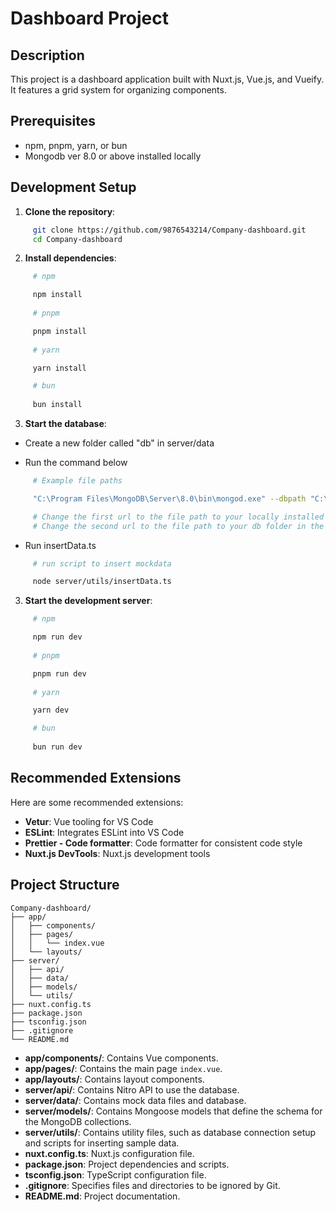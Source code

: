 # Dashboard Project

## Description
This project is a dashboard application built with Nuxt.js, Vue.js, and Vueify. It features a grid system for organizing components.

## Prerequisites
- npm, pnpm, yarn, or bun
- Mongodb ver 8.0 or above installed locally

## Development Setup

1. **Clone the repository**:
```bash
     git clone https://github.com/9876543214/Company-dashboard.git
     cd Company-dashboard
``` 
2. **Install dependencies**:
```bash
     # npm

     npm install
     
     # pnpm

     pnpm install
     
     # yarn

     yarn install

     # bun
     
     bun install
```

3. **Start the database**:

- Create a new folder called "db" in server/data
  
- Run the command below
```bash
     # Example file paths

     "C:\Program Files\MongoDB\Server\8.0\bin\mongod.exe" --dbpath "C:\Path\To\Cloned\Repo\server\data\db"

     # Change the first url to the file path to your locally installed mongod.exe file
     # Change the second url to the file path to your db folder in the cloned repo
```

- Run insertData.ts

```bash
     # run script to insert mockdata

     node server/utils/insertData.ts
```

3. **Start the development server**:
```bash
     # npm

     npm run dev
     
     # pnpm

     pnpm run dev
     
     # yarn

     yarn dev

     # bun
     
     bun run dev
```
## Recommended Extensions
Here are some recommended extensions:
- **Vetur**: Vue tooling for VS Code
- **ESLint**: Integrates ESLint into VS Code
- **Prettier - Code formatter**: Code formatter for consistent code style
- **Nuxt.js DevTools**: Nuxt.js development tools

## Project Structure
```
Company-dashboard/
├── app/
│   ├── components/
│   ├── pages/
│   │   └── index.vue
│   └── layouts/
├── server/
│   ├── api/
│   ├── data/
│   ├── models/
│   └── utils/
├── nuxt.config.ts
├── package.json
├── tsconfig.json
├── .gitignore
└── README.md
```
- **app/components/**: Contains Vue components.
- **app/pages/**: Contains the main page `index.vue`.
- **app/layouts/**: Contains layout components.
- **server/api/**: Contains Nitro API to use the database.
- **server/data/**: Contains mock data files and database.
- **server/models/**: Contains Mongoose models that define the schema for the MongoDB collections.
- **server/utils/**: Contains utility files, such as database connection setup and scripts for inserting sample data.
- **nuxt.config.ts**: Nuxt.js configuration file.
- **package.json**: Project dependencies and scripts.
- **tsconfig.json**: TypeScript configuration file.
- **.gitignore**: Specifies files and directories to be ignored by Git.
- **README.md**: Project documentation.


